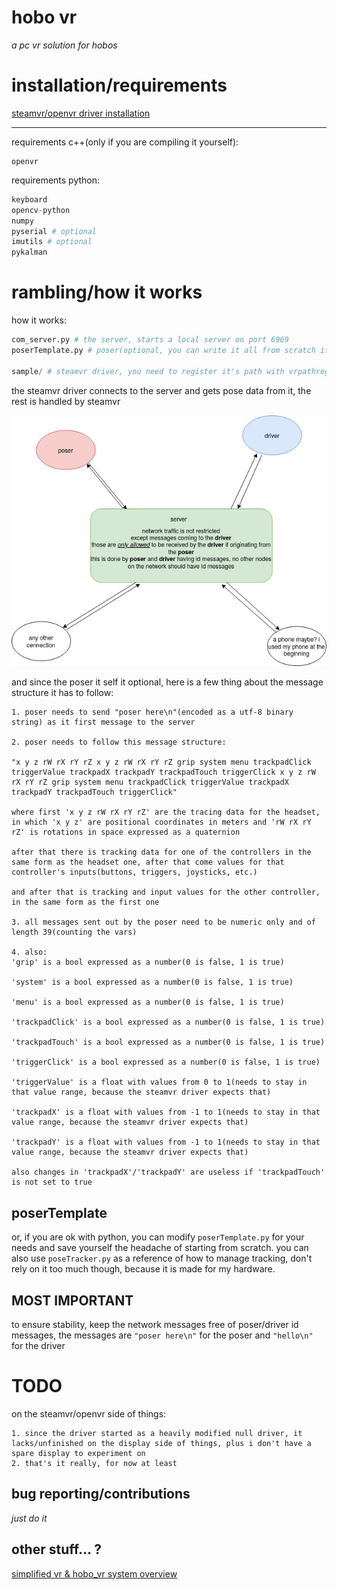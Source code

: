 # hobo vr

*a pc vr solution for hobos*

# installation/requirements

[steamvr/openvr driver installation](https://github.com/okawo80085/hobo_vr/wiki/hobo_vr-driver#setupinstallation)

***

requirements c++(only if you are compiling it yourself):
```
openvr
```

requirements python:
```python
keyboard
opencv-python
numpy
pyserial # optional
imutils # optional
pykalman
```

# rambling/how it works

how it works:
```python
com_server.py # the server, starts a local server on port 6969
poserTemplate.py # poser(optional, you can write it all from scratch if you want to), sends pose data through the server, can be also used for tracking, refer to poseTracker.py for more examples

sample/ # steamvr driver, you need to register it's path with vrpathreg.exe
```

the steamvr driver connects to the server and gets pose data from it, the rest is handled by steamvr

![network_diagram](/images/network_diagram.jpg)

and since the poser it self it optional, here is a few thing about the message structure it has to follow:
```
1. poser needs to send "poser here\n"(encoded as a utf-8 binary string) as it first message to the server

2. poser needs to follow this message structure:

"x y z rW rX rY rZ x y z rW rX rY rZ grip system menu trackpadClick triggerValue trackpadX trackpadY trackpadTouch triggerClick x y z rW rX rY rZ grip system menu trackpadClick triggerValue trackpadX trackpadY trackpadTouch triggerClick"

where first 'x y z rW rX rY rZ' are the tracing data for the headset, in which 'x y z' are positional coordinates in meters and 'rW rX rY rZ' is rotations in space expressed as a quaternion

after that there is tracking data for one of the controllers in the same form as the headset one, after that come values for that controller's inputs(buttons, triggers, joysticks, etc.)

and after that is tracking and input values for the other controller, in the same form as the first one

3. all messages sent out by the poser need to be numeric only and of length 39(counting the vars)

4. also:
'grip' is a bool expressed as a number(0 is false, 1 is true)

'system' is a bool expressed as a number(0 is false, 1 is true)

'menu' is a bool expressed as a number(0 is false, 1 is true)

'trackpadClick' is a bool expressed as a number(0 is false, 1 is true)

'trackpadTouch' is a bool expressed as a number(0 is false, 1 is true)

'triggerClick' is a bool expressed as a number(0 is false, 1 is true)

'triggerValue' is a float with values from 0 to 1(needs to stay in that value range, because the steamvr driver expects that)

'trackpadX' is a float with values from -1 to 1(needs to stay in that value range, because the steamvr driver expects that)

'trackpadY' is a float with values from -1 to 1(needs to stay in that value range, because the steamvr driver expects that)

also changes in 'trackpadX'/'trackpadY' are useless if 'trackpadTouch' is not set to true
```
## poserTemplate

or, if you are ok with python, you can modify `poserTemplate.py` for your needs and save yourself the headache of starting from scratch. you can also use `poseTracker.py` as a reference of how to manage tracking, don't rely on it too much though, because it is made for my hardware.


## MOST IMPORTANT
to ensure stability, keep the network messages free of poser/driver id messages, the messages are `"poser here\n"` for the poser and `"hello\n"` for the driver

# TODO

on the steamvr/openvr side of things:
```
1. since the driver started as a heavily modified null driver, it lacks/unfinished on the display side of things, plus i don't have a spare display to experiment on
2. that's it really, for now at least
```

## bug reporting/contributions
*just do it*

## other stuff... ?
[simplified vr & hobo_vr system overview](/simplified_vr_systems.md)
